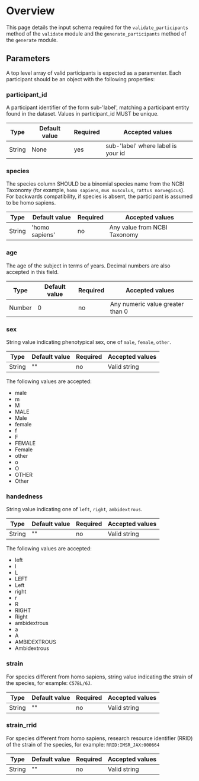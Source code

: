 # Overview

This page details the input schema required for the `validate_participants` method of the `validate` module and the `generate_participants` method of the `generate` module.

## Parameters

A top level array of valid participants is expected as a paramenter. Each participant should be an object with the following properties:

### participant_id

A participant identifier of the form sub-'label', matching a participant entity found in the dataset. Values in participant_id MUST be unique.

| Type   | Default value | Required | Accepted values                    |
| ------ | ------------- | -------- | ---------------------------------- |
| String | None          | yes      | sub-'label' where label is your id |

### species

The species column SHOULD be a binomial species name from the NCBI Taxonomy (for example, `homo sapiens`, `mus musculus`, `rattus norvegicus`). For backwards compatibility, if species is absent, the participant is assumed to be homo sapiens.

| Type   | Default value  | Required | Accepted values              |
| ------ | -------------- | -------- | ---------------------------- |
| String | 'homo sapiens' | no       | Any value from NCBI Taxonomy |

### age

The age of the subject in terms of years. Decimal numbers are also accepted in this field.

| Type   | Default value | Required | Accepted values                  |
| ------ | ------------- | -------- | -------------------------------- |
| Number | 0             | no       | Any numeric value greater than 0 |

### sex

String value indicating phenotypical sex, one of `male`, `female`, `other`.

| Type   | Default value | Required | Accepted values |
| ------ | ------------- | -------- | --------------- |
| String | ""            | no       | Valid string    |

The following values are accepted:

- male
- m
- M
- MALE
- Male
- female
- f
- F
- FEMALE
- Female
- other
- o
- O
- OTHER
- Other

### handedness

String value indicating one of `left`, `right`, `ambidextrous`.

| Type   | Default value | Required | Accepted values |
| ------ | ------------- | -------- | --------------- |
| String | ""            | no       | Valid string    |

The following values are accepted:

- left
- l
- L
- LEFT
- Left
- right
- r
- R
- RIGHT
- Right
- ambidextrous
- a
- A
- AMBIDEXTROUS
- Ambidextrous

### strain

For species different from homo sapiens, string value indicating the strain of the species, for example: `C57BL/6J`.

| Type   | Default value | Required | Accepted values |
| ------ | ------------- | -------- | --------------- |
| String | ""            | no       | Valid string    |

### strain_rrid

For species different from homo sapiens, research resource identifier (RRID) of the strain of the species, for example: `RRID:IMSR_JAX:000664`

| Type   | Default value | Required | Accepted values |
| ------ | ------------- | -------- | --------------- |
| String | ""            | no       | Valid string    |
